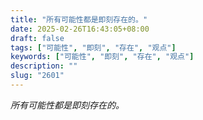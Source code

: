 ```yaml
---
title: "所有可能性都是即刻存在的。"
date: 2025-02-26T16:43:05+08:00
draft: false
tags: ["可能性", "即刻", "存在", "观点"]
keywords: ["可能性", "即刻", "存在", "观点"]
description: ""
slug: "2601"
---
```


*所有可能性都是即刻存在的。*
